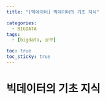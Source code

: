 ```yaml
---
title: "[빅데이터] 빅데이터의 기초 지식"

categories: 
  - BIGDATA
tags:
  - [bigdata, 공부]

toc: true
toc_sticky: true
---
```


# 빅데이터의 기초 지식

